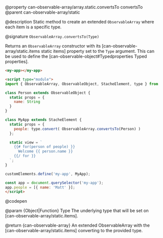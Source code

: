 @property can-observable-array/array.static.convertsTo convertsTo
@parent can-observable-array/static

@description Static method to create an extended `ObservableArray` where each item is a specific type.

@signature `ObservableArray.convertsTo(Type)`

  Returns an `ObservableArray` constructor with its [can-observable-array/static.items static items] property set to the `Type` argument. This can be used to define the [can-observable-object#Typedproperties Typed properties].

  ```html
  <my-app></my-app>

  <script type="module">
  import { ObservableArray, ObservableObject, StacheElement, type } from "can/everything";

  class Person extends ObservableObject {
    static props = {
      name: String
    }
  }

  class MyApp extends StacheElement {
    static props = {
      people: type.convert( ObservableArray.convertsTo(Person) )
    };

    static view = `
      {{# for(person of people) }}
        Welcome {{ person.name }}
      {{/ for }}
    `;
  }

  customElements.define('my-app', MyApp);

  const app = document.querySelector('my-app');
  app.people = [{ name: 'Matt' }];
  </script>
  ```
  @codepen

  @param {Object|Function} Type The underlying type that will be set on [can-observable-array/static.items].

  @return {can-observable-array} An extended ObservableArray with the [can-observable-array/static.items] converting to the provided type.
